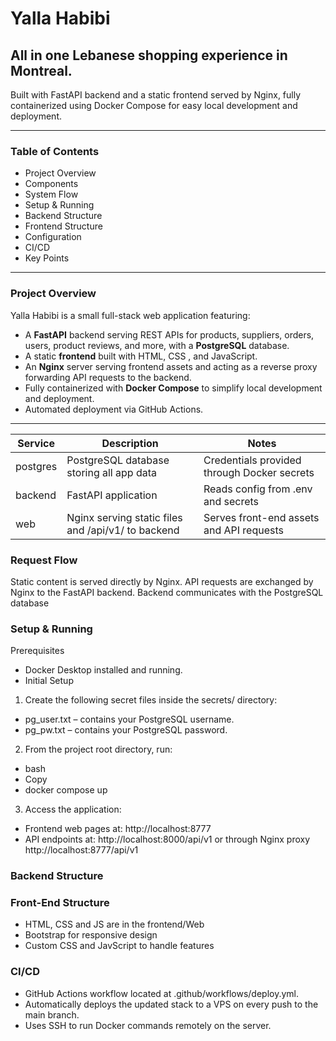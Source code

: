 
 <h1>Yalla Habibi</h1>


<h2>All in one Lebanese shopping experience in Montreal.</h2>

Built with FastAPI backend and a static frontend served by Nginx, fully containerized using Docker Compose for easy local development and deployment.

________________________________________

<h3>Table of Contents</h3>

* 	Project Overview
* 	Components
* 	System Flow
* 	Setup & Running
* 	Backend Structure
* 	Frontend Structure
* 	Configuration
* 	CI/CD
* 	Key Points
________________________________________

<h3>Project Overview</h3>

Yalla Habibi is a small full-stack web application featuring:
* 	A **FastAPI** backend serving REST APIs for products, suppliers, orders, users, product reviews, and more, with a **PostgreSQL** database.
* 	A static **frontend** built with HTML, CSS , and JavaScript.
* 	An **Nginx** server serving frontend assets and acting as a reverse proxy forwarding API requests to the backend.
* 	Fully containerized with **Docker Compose** to simplify local development and deployment.
* 	Automated deployment via GitHub Actions.
________________________________________

| Service    | Description                                      | Notes                                           |
|------------|--------------------------------------------------|-------------------------------------------------|
| postgres   | PostgreSQL database storing all app data         | Credentials provided through Docker secrets     |
| backend    | FastAPI application    | Reads config from .env and secrets              |
| web        | Nginx serving static files and  /api/v1/ to backend | Serves front-end assets and API requests |


<h3>Request Flow</h3>
Static content is served directly by Nginx.
API requests are exchanged by Nginx to the FastAPI backend.
Backend communicates with the PostgreSQL database


<h3>Setup & Running</h3>

Prerequisites
* Docker Desktop installed and running.
* Initial Setup
1.	Create the following secret files inside the secrets/ directory:
* pg_user.txt – contains your PostgreSQL username.
* pg_pw.txt – contains your PostgreSQL password.
2.	From the project root directory, run:
* bash
* Copy
* docker compose up
3.	Access the application:
* Frontend web pages at: http://localhost:8777
* API endpoints at: http://localhost:8000/api/v1 or through Nginx proxy http://localhost:8777/api/v1


<h3>Backend Structure</h3>

<h3>Front-End Structure</h3>

* HTML, CSS and JS are in the frontend/Web
* Bootstrap for responsive design
* Custom CSS and JavScript to handle features

<h3>CI/CD</h3>

*	GitHub Actions workflow located at .github/workflows/deploy.yml.
*	Automatically deploys the updated stack to a VPS on every push to the main branch.
*	Uses SSH to run Docker commands remotely on the server.

